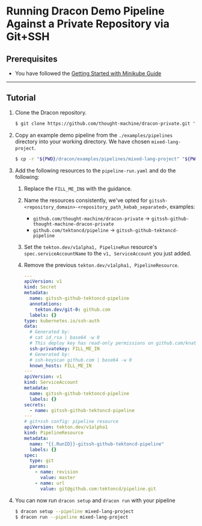 # Running Dracon Demo Pipeline Against a Private Repository via Git+SSH

## Prerequisites

- You have followed the [Getting Started with Minikube Guide](/docs/getting-started/minikube.md)

---

## Tutorial

1. Clone the Dracon repository.

   ```bash
   $ git clone https://github.com/thought-machine/dracon-private.git "${PWD}/dracon"
   ```

2. Copy an example demo pipeline from the `./examples/pipelines` directory into your working directory. We have chosen `mixed-lang-project`.

   ```bash
   $ cp -r "${PWD}/dracon/examples/pipelines/mixed-lang-project" "${PWD}"
   ```

3. Add the following resources to the `pipeline-run.yaml` and do the following:

   1. Replace the `FILL_ME_IN`s with the guidance.
   2. Name the resources consistently, we've opted for `gitssh-<repository_domain>-<repository_path_kebab_separated>`, examples:
      - `github.com/thought-machine/dracon-private` -> `gitssh-github-thought-machine-dracon-private`
      - `github.com/tektoncd/pipeline` -> `gitssh-github-tektoncd-pipeline`
   3. Set the `tekton.dev/v1alpha1, PipelineRun` resource's `spec.serviceAccountName` to the `v1, ServiceAccount` you just added.
   4. Remove the previous `tekton.dev/v1alpha1, PipelineResource`.

      ```yaml
      ---
      apiVersion: v1
      kind: Secret
      metadata:
        name: gitssh-github-tektoncd-pipeline
        annotations:
          tekton.dev/git-0: github.com
        labels: {}
      type: kubernetes.io/ssh-auth
      data:
        # Generated by:
        # cat id_rsa | base64 -w 0
        # This deploy key has read-only permissions on github.com/knative/build
        ssh-privatekey: FILL_ME_IN
        # Generated by:
        # ssh-keyscan github.com | base64 -w 0
        known_hosts: FILL_ME_IN
      ---
      apiVersion: v1
      kind: ServiceAccount
      metadata:
        name: gitssh-github-tektoncd-pipeline
        labels: {}
      secrets:
        - name: gitssh-github-tektoncd-pipeline
      ---
      # git+ssh config: pipeline resource
      apiVersion: tekton.dev/v1alpha1
      kind: PipelineResource
      metadata:
        name: "{{.RunID}}-gitssh-github-tektoncd-pipeline"
        labels: {}
      spec:
        type: git
        params:
          - name: revision
            value: master
          - name: url
            value: git@github.com:tektoncd/pipeline.git
      ```

4. You can now run `dracon setup` and `dracon run` with your pipeline

   ```bash
   $ dracon setup --pipeline mixed-lang-project
   $ dracon run --pipeline mixed-lang-project
   ```
